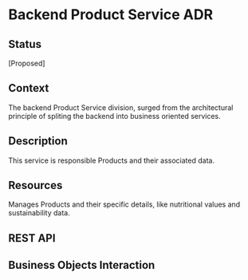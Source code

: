 # Backend Product Service ADR

## Status

[Proposed]

## Context

The backend Product Service division, surged from the architectural principle of spliting the backend into business oriented services. 

## Description

This service is responsible Products and their associated data.

## Resources

Manages Products and their specific details, like nutritional values and sustainability data.

## REST API

## Business Objects Interaction
